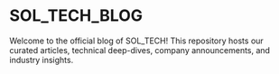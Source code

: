 # SOL_TECH_BLOG
Welcome to the official blog of SOL_TECH! This repository hosts our curated articles, technical deep-dives, company announcements, and industry insights.
